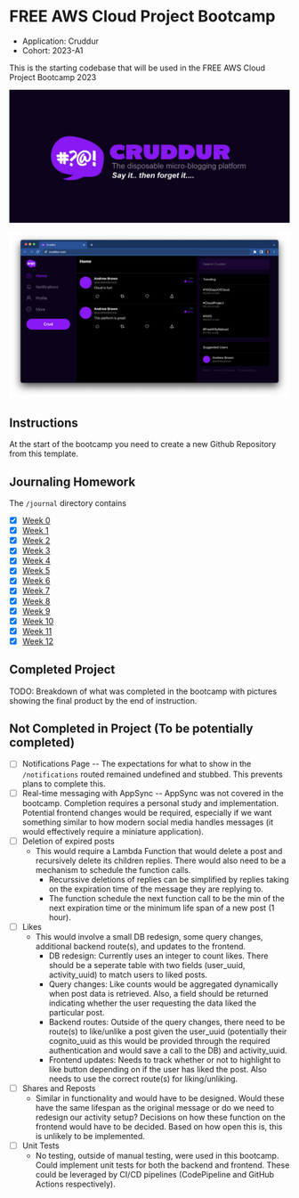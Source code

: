 # FREE AWS Cloud Project Bootcamp

- Application: Cruddur
- Cohort: 2023-A1

This is the starting codebase that will be used in the FREE AWS Cloud Project Bootcamp 2023

![Cruddur Graphic](_docs/assets/cruddur-banner.jpg)

![Cruddur Screenshot](_docs/assets/cruddur-screenshot.png)

## Instructions

At the start of the bootcamp you need to create a new Github Repository from this template.

## Journaling Homework

The `/journal` directory contains

- [x] [Week 0](journal/week00.md)
- [x] [Week 1](journal/week01.md)
- [x] [Week 2](journal/week02.md)
- [x] [Week 3](journal/week03.md)
- [x] [Week 4](journal/week04.md)
- [x] [Week 5](journal/week05.md)
- [x] [Week 6](journal/week06.md)
- [x] [Week 7](journal/week07.md)
- [x] [Week 8](journal/week08.md)
- [x] [Week 9](journal/week09.md)
- [x] [Week 10](journal/week10.md)
- [x] [Week 11](journal/week11.md)
- [x] [Week 12](journal/week12.md)

## Completed Project
TODO: Breakdown of what was completed in the bootcamp with pictures showing the final product by the end of instruction.

## Not Completed in Project (To be potentially completed)
- [ ] Notifications Page
-- The expectations for what to show in the `/notifications` routed remained undefined and stubbed. This prevents plans to complete this.
- [ ] Real-time messaging with AppSync
-- AppSync was not covered in the bootcamp. Completion requires a personal study and implementation. Potential frontend changes would be required, especially if we want something similar to how modern social media handles messages (it would effectively require a miniature application).
- [ ] Deletion of expired posts
  - This would require a Lambda Function that would delete a post and recursively delete its children replies. There would also need to be a mechanism to schedule the function calls.
    - Recurssive deletions of replies can be simplified by replies taking on the expiration time of the message they are replying to.
    - The function schedule the next function call to be the min of the next expiration time or the minimum life span of a new post (1 hour).
- [ ] Likes
  - This would involve a small DB redesign, some query changes, additional backend route(s), and updates to the frontend.
    - DB redesign: Currently uses an integer to count likes. There should be a seperate table with two fields (user_uuid, activity_uuid) to match users to liked posts.
    - Query changes: Like counts would be aggregated dynamically when post data is retrieved. Also, a field should be returned indicating whether the user requesting the data liked the particular post.
    - Backend routes: Outside of the query changes, there need to be route(s) to like/unlike a post given the user_uuid (potentially their cognito_uuid as this would be provided through the required authentication and would save a call to the DB) and activity_uuid.
    - Frontend updates: Needs to track whether or not to highlight to like button depending on if the user has liked the post. Also needs to use the correct route(s) for liking/unliking.
- [ ] Shares and Reposts
  - Similar in functionality and would have to be designed. Would these have the same lifespan as the original message or do we need to redesign our activity setup? Decisions on how these function on the frontend would have to be decided. Based on how open this is, this is unlikely to be implemented.
- [ ] Unit Tests
  - No testing, outside of manual testing, were used in this bootcamp. Could implement unit tests for both the backend and frontend. These could be leveraged by CI/CD pipelines (CodePipeline and GitHub Actions respectively).